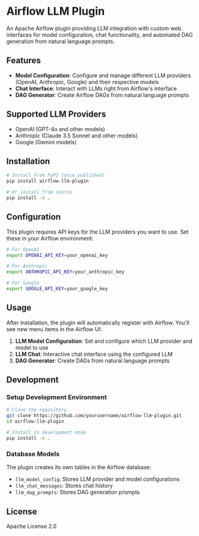 # Airflow LLM Plugin

An Apache Airflow plugin providing LLM integration with custom web interfaces for model configuration, chat functionality, and automated DAG generation from natural language prompts.

## Features

- **Model Configuration**: Configure and manage different LLM providers (OpenAI, Anthropic, Google) and their respective models
- **Chat Interface**: Interact with LLMs right from Airflow's interface
- **DAG Generator**: Create Airflow DAGs from natural language prompts

## Supported LLM Providers

- OpenAI (GPT-4o and other models)
- Anthropic (Claude 3.5 Sonnet and other models)
- Google (Gemini models)

## Installation

```bash
# Install from PyPI (once published)
pip install airflow-llm-plugin

# Or install from source
pip install -e .
```

## Configuration

This plugin requires API keys for the LLM providers you want to use. Set these in your Airflow environment:

```bash
# For OpenAI
export OPENAI_API_KEY=your_openai_key

# For Anthropic
export ANTHROPIC_API_KEY=your_anthropic_key

# For Google
export GOOGLE_API_KEY=your_google_key
```

## Usage

After installation, the plugin will automatically register with Airflow. You'll see new menu items in the Airflow UI:

1. **LLM Model Configuration**: Set and configure which LLM provider and model to use
2. **LLM Chat**: Interactive chat interface using the configured LLM
3. **DAG Generator**: Create DAGs from natural language prompts

## Development

### Setup Development Environment

```bash
# Clone the repository
git clone https://github.com/yourusername/airflow-llm-plugin.git
cd airflow-llm-plugin

# Install in development mode
pip install -e .
```

### Database Models

The plugin creates its own tables in the Airflow database:
- `llm_model_config`: Stores LLM provider and model configurations
- `llm_chat_messages`: Stores chat history
- `llm_dag_prompts`: Stores DAG generation prompts

## License

Apache License 2.0